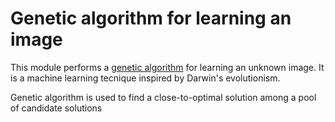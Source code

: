 # Genetic algorithm for learning an image

This module performs a [genetic algorithm](https://en.wikipedia.org/wiki/Genetic_algorithm) for learning an unknown image.
It is a machine learning tecnique inspired by Darwin's evolutionism.

Genetic algorithm is used to find a close-to-optimal solution among a pool of candidate solutions
